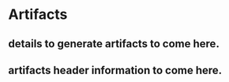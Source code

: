 # Artifacts

## details to generate artifacts to come here.

## artifacts header information to come here.
